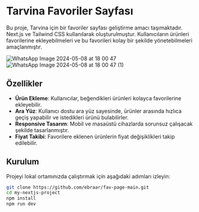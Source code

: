 # Tarvina Favoriler Sayfası

Bu proje, Tarvina için bir favoriler sayfası geliştirme amacı taşımaktadır. Next.js ve Tailwind CSS kullanılarak oluşturulmuştur. Kullanıcıların ürünleri favorilerine ekleyebilmeleri ve bu favorileri kolay bir şekilde yönetebilmeleri amaçlanmıştır.

![WhatsApp Image 2024-05-08 at 18 00 47](https://github.com/ebraar/fav-page-main/assets/100383179/790c61aa-eeca-4f61-b84a-63bf441f4846)
![WhatsApp Image 2024-05-08 at 18 00 47 (1)](https://github.com/ebraar/fav-page-main/assets/100383179/4c1daa06-a7b4-4c08-abe4-ae7076ba79c3)

## Özellikler

- **Ürün Ekleme**: Kullanıcılar, beğendikleri ürünleri kolayca favorilerine ekleyebilir.
- **Ara Yüz**: Kullanıcı dostu ara yüz sayesinde, ürünler arasında hızlıca geçiş yapabilir ve istedikleri ürünü bulabilirler.
- **Responsive Tasarım**: Mobil ve masaüstü cihazlarda sorunsuz çalışacak şekilde tasarlanmıştır.
- **Fiyat Takibi**: Favorilere eklenen ürünlerin fiyat değişiklikleri takip edilebilir.

## Kurulum

Projeyi lokal ortamınızda çalıştırmak için aşağıdaki adımları izleyin:


```bash
git clone https://github.com/ebraar/fav-page-main.git
cd my-nextjs-project
npm install
npm run dev
